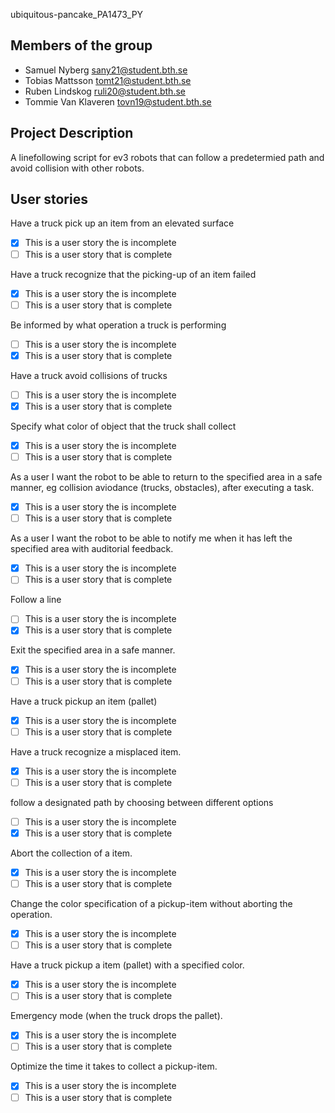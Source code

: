 ubiquitous-pancake_PA1473_PY

## Members of the group
* Samuel Nyberg sany21@student.bth.se
* Tobias Mattsson tomt21@student.bth.se
* Ruben Lindskog ruli20@student.bth.se 
* Tommie Van Klaveren tovn19@student.bth.se

## Project Description
A linefollowing script for ev3 robots that can follow a predetermied path and avoid collision with other robots.


## User stories

Have a truck pick up an item from an elevated surface
- [X] This is a user story the is incomplete 
- [ ] This is a user story that is complete

Have a truck recognize that the picking-up of an item failed
- [X] This is a user story the is incomplete 
- [ ] This is a user story that is complete

Be informed by what operation a truck is performing
- [ ] This is a user story the is incomplete 
- [X] This is a user story that is complete

Have a truck avoid collisions of trucks 
- [ ] This is a user story the is incomplete 
- [X] This is a user story that is complete

Specify what color of object that the truck shall collect
- [X] This is a user story the is incomplete 
- [ ] This is a user story that is complete

As a user I want the robot to be able to return to the specified area in a safe manner, eg collision aviodance (trucks, obstacles), after executing a task. 
- [X] This is a user story the is incomplete 
- [ ] This is a user story that is complete

As a user I want the robot to be able to notify me when it has left the specified area with auditorial feedback. 
- [X] This is a user story the is incomplete 
- [ ] This is a user story that is complete

Follow a line
- [ ] This is a user story the is incomplete 
- [X] This is a user story that is complete

Exit the specified area in a safe manner.
- [X] This is a user story the is incomplete 
- [ ] This is a user story that is complete

Have a truck pickup an item (pallet)
- [X] This is a user story the is incomplete 
- [ ] This is a user story that is complete

Have a truck recognize a misplaced item.
- [X] This is a user story the is incomplete 
- [ ] This is a user story that is complete

follow a designated path by choosing between different options
- [ ] This is a user story the is incomplete 
- [X] This is a user story that is complete

Abort the collection of a item.
- [X] This is a user story the is incomplete 
- [ ] This is a user story that is complete

Change the color specification of a pickup-item without aborting the operation.
- [X] This is a user story the is incomplete 
- [ ] This is a user story that is complete

Have a truck pickup a item (pallet) with a specified color.
- [X] This is a user story the is incomplete 
- [ ] This is a user story that is complete

Emergency mode (when the truck drops the pallet).
- [X] This is a user story the is incomplete 
- [ ] This is a user story that is complete

Optimize the time it takes to collect a pickup-item.
- [X] This is a user story the is incomplete 
- [ ] This is a user story that is complete
